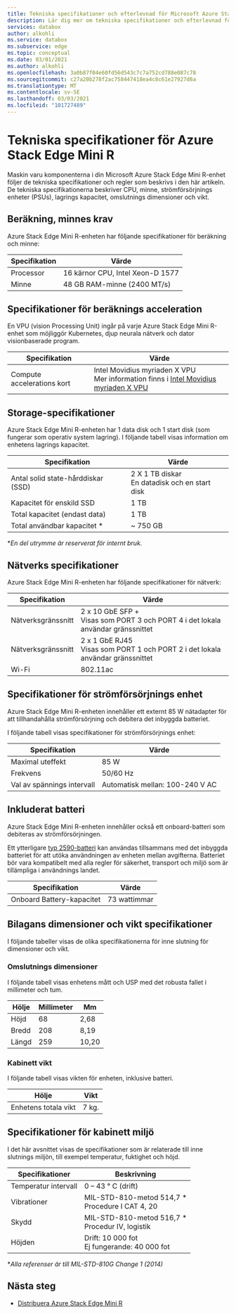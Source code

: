 ```yaml
---
title: Tekniska specifikationer och efterlevnad för Microsoft Azure Stack Edge Mini R | Microsoft Docs
description: Lär dig mer om tekniska specifikationer och efterlevnad för din Azure Stack Edge-Mini R-enhet
services: databox
author: alkohli
ms.service: databox
ms.subservice: edge
ms.topic: conceptual
ms.date: 03/01/2021
ms.author: alkohli
ms.openlocfilehash: 3a0b87f04e60fd56d543c7c7a752cd788e087c78
ms.sourcegitcommit: c27a20b278f2ac758447418ea4c8c61e27927d6a
ms.translationtype: MT
ms.contentlocale: sv-SE
ms.lasthandoff: 03/03/2021
ms.locfileid: "101727489"
---
```

# <a name="azure-stack-edge-mini-r-technical-specifications"></a>Tekniska specifikationer för Azure Stack Edge Mini R

Maskin varu komponenterna i din Microsoft Azure Stack Edge Mini R-enhet följer de tekniska specifikationer och regler som beskrivs i den här artikeln. De tekniska specifikationerna beskriver CPU, minne, strömförsörjnings enheter (PSUs), lagrings kapacitet, omslutnings dimensioner och vikt.


## <a name="compute-memory-specifications"></a>Beräkning, minnes krav

Azure Stack Edge Mini R-enheten har följande specifikationer för beräkning och minne:

| Specifikation           | Värde                  |
|-------------------------|------------------------|
| Processor    | 16 kärnor CPU, Intel Xeon-D 1577 |
| Minne              | 48 GB RAM-minne (2400 MT/s)                  |


## <a name="compute-acceleration-specifications"></a>Specifikationer för beräknings acceleration

En VPU (vision Processing Unit) ingår på varje Azure Stack Edge Mini R-enhet som möjliggör Kubernetes, djup neurala nätverk och dator visionbaserade program.

| Specifikation           | Värde                  |
|-------------------------|------------------------|
| Compute accelerations kort         | Intel Movidius myriaden X VPU <br> Mer information finns i [Intel Movidius myriaden X VPU](https://www.movidius.com/MyriadX) |


## <a name="storage-specifications"></a>Storage-specifikationer

Azure Stack Edge Mini R-enheten har 1 data disk och 1 start disk (som fungerar som operativ system lagring). I följande tabell visas information om enhetens lagrings kapacitet.

|     Specifikation                          |     Värde             |
|--------------------------------------------|-----------------------|
|    Antal solid state-hårddiskar (SSD)     |    2 X 1 TB diskar <br> En datadisk och en start disk                  |
|    Kapacitet för enskild SSD                     |    1 TB               |
|    Total kapacitet (endast data)              |    1 TB              |
|    Total användbar kapacitet *                  |    ~ 750 GB        |

**En del utrymme är reserverat för internt bruk.*

## <a name="network-specifications"></a>Nätverks specifikationer

Azure Stack Edge Mini R-enheten har följande specifikationer för nätverk:


|Specifikation  |Värde  |
|---------|---------|
|Nätverksgränssnitt    |2 x 10 GbE SFP + <br> Visas som PORT 3 och PORT 4 i det lokala användar gränssnittet           |
|Nätverksgränssnitt    |2 x 1 GbE RJ45 <br> Visas som PORT 1 och PORT 2 i det lokala användar gränssnittet          |
|Wi-Fi   |802.11ac         |


## <a name="power-supply-unit-specifications"></a>Specifikationer för strömförsörjnings enhet

Azure Stack Edge Mini R-enheten innehåller ett externt 85 W nätadapter för att tillhandahålla strömförsörjning och debitera det inbyggda batteriet.

I följande tabell visas specifikationer för strömförsörjnings enhet:

| Specifikation           | Värde                      |
|-------------------------|----------------------------|
| Maximal uteffekt    | 85 W                       |
| Frekvens               | 50/60 Hz                   |
| Val av spännings intervall | Automatisk mellan: 100-240 V AC |



## <a name="included-battery"></a>Inkluderat batteri

Azure Stack Edge Mini R-enheten innehåller också ett onboard-batteri som debiteras av strömförsörjningen.

Ett ytterligare [typ 2590-batteri](https://www.bren-tronics.com/bt-70791ck.html) kan användas tillsammans med det inbyggda batteriet för att utöka användningen av enheten mellan avgifterna. Batteriet bör vara kompatibelt med alla regler för säkerhet, transport och miljö som är tillämpliga i användnings landet.


| Specifikation           | Värde                      |
|-------------------------|----------------------------|
| Onboard Battery-kapacitet | 73 wattimmar                    |

## <a name="enclosure-dimensions-and-weight-specifications"></a>Bilagans dimensioner och vikt specifikationer

I följande tabeller visas de olika specifikationerna för inne slutning för dimensioner och vikt.

### <a name="enclosure-dimensions"></a>Omslutnings dimensioner

I följande tabell visas enhetens mått och USP med det robusta fallet i millimeter och tum.

|     Hölje     |     Millimeter     |     Mm     |
|-------------------|---------------------|----------------|
|    Höjd         |    68            |    2,68          |
|    Bredd          |    208          |      8,19          |
|    Längd          |   259           |    10,20          |


### <a name="enclosure-weight"></a>Kabinett vikt

I följande tabell visas vikten för enheten, inklusive batteri.

|     Hölje                                 |     Vikt          |
|-----------------------------------------------|---------------------|
|    Enhetens totala vikt     |    7 kg.          |

## <a name="enclosure-environment-specifications"></a>Specifikationer för kabinett miljö


I det här avsnittet visas de specifikationer som är relaterade till inne slutnings miljön, till exempel temperatur, fuktighet och höjd.


|     Specifikationer             |     Beskrivning                                                          |
|--------------------------------|--------------------------------------------------------------------------|
|     Temperatur intervall          |     0 – 43 ° C (drift)                                              |
|     Vibrationer                  |     MIL-STD-810-metod 514,7 *<br> Procedure I CAT 4, 20                  |
|     Skydd                      |     MIL-STD-810-metod 516,7 *<br> Procedur IV, logistik                 |
|     Höjden                   |     Drift: 10 000 fot<br> Ej fungerande: 40 000 fot          |

**Alla referenser är till MIL-STD-810G Change 1 (2014)*


## <a name="next-steps"></a>Nästa steg

- [Distribuera Azure Stack Edge Mini R](azure-stack-edge-placeholder.md)
